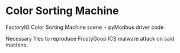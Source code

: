 # Color Sorting Machine
FactoryIO Color Sorting Machine scene + pyModbus driver code

Necessary files to reproduce FrostyGoop ICS malware attack on said machine.

